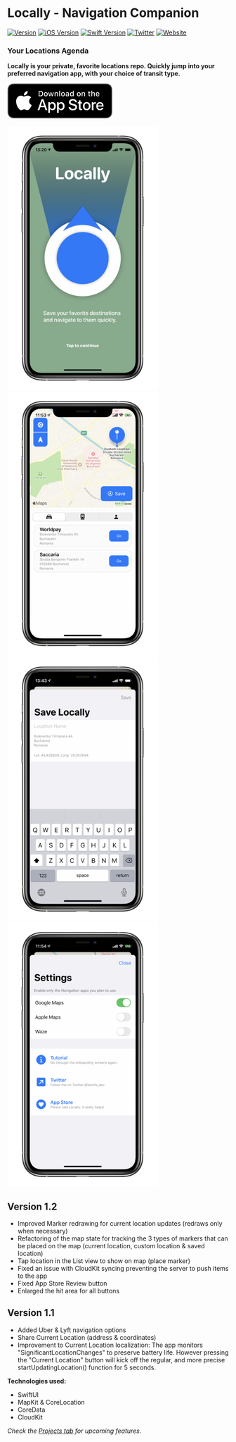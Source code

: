 # Locally - Navigation Companion

[![Version](https://img.shields.io/badge/version-1.1-yellow.svg)](https://github.com/leontedev/Locally)
[![iOS Version](https://img.shields.io/badge/iOS-13.0+-red.svg)](https://github.com/leontedev/Locally)
[![Swift Version](https://img.shields.io/badge/Swift-5.1-brightgreen.svg)](https://github.com/leontedev/Locally)
[![Twitter](https://img.shields.io/badge/Twitter-@leonte_dev-blue.svg?style=flat)](https://twitter.com/leonte_dev)
[![Website](https://img.shields.io/badge/Web-leonte.dev-lightgrey.svg?style=flat)](https://www.leonte.dev)

### Your Locations Agenda

**Locally is your private, favorite locations repo. Quickly jump into your preferred navigation app, with your choice of transit type.**

[![Download App Store](./download.svg)](https://apps.apple.com/ro/app/locally-navigation-companion/id1488488997)

![](onboard_s.png) ![](main_s.png) ![](add_s.png) ![](settings_s.png)

## Version 1.2
- Improved Marker redrawing for current location updates (redraws only when necessary)
- Refactoring of the map state for tracking the 3 types of markers that can be placed on the map (current location, custom location & saved location)
- Tap location in the List view to show on map (place marker)
- Fixed an issue with CloudKit syncing preventing the server to push items to the app
- Fixed App Store Review button
- Enlarged the hit area for all buttons

## Version 1.1
- Added Uber & Lyft navigation options
- Share Current Location (address & coordinates)
- Improvement to Current Location localization:
The app monitors "SignificantLocationChanges" to preserve battery life. However pressing the "Current Location" button will kick off the regular, and more precise startUpdatingLocation() function for 5 seconds. 



**Technologies used:**
- SwiftUI
- MapKit & CoreLocation
- CoreData
- CloudKit

*Check the [Projects tab](https://github.com/leontedev/Locally/projects) for upcoming features.*